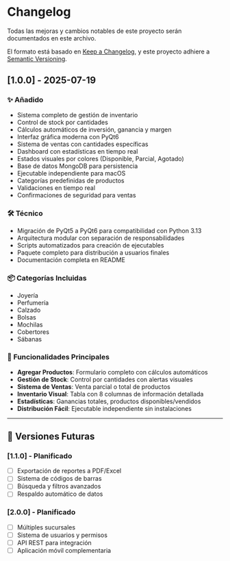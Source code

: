 # Changelog

Todas las mejoras y cambios notables de este proyecto serán documentados en este archivo.

El formato está basado en [Keep a Changelog](https://keepachangelog.com/en/1.0.0/),
y este proyecto adhiere a [Semantic Versioning](https://semver.org/spec/v2.0.0.html).

## [1.0.0] - 2025-07-19

### ✨ Añadido
- Sistema completo de gestión de inventario
- Control de stock por cantidades
- Cálculos automáticos de inversión, ganancia y margen
- Interfaz gráfica moderna con PyQt6
- Sistema de ventas con cantidades específicas
- Dashboard con estadísticas en tiempo real
- Estados visuales por colores (Disponible, Parcial, Agotado)
- Base de datos MongoDB para persistencia
- Ejecutable independiente para macOS
- Categorías predefinidas de productos
- Validaciones en tiempo real
- Confirmaciones de seguridad para ventas

### 🛠️ Técnico
- Migración de PyQt5 a PyQt6 para compatibilidad con Python 3.13
- Arquitectura modular con separación de responsabilidades
- Scripts automatizados para creación de ejecutables
- Paquete completo para distribución a usuarios finales
- Documentación completa en README

### 📦 Categorías Incluidas
- Joyería
- Perfumería
- Calzado
- Bolsas
- Mochilas
- Cobertores
- Sábanas

### 🎯 Funcionalidades Principales
- **Agregar Productos**: Formulario completo con cálculos automáticos
- **Gestión de Stock**: Control por cantidades con alertas visuales
- **Sistema de Ventas**: Venta parcial o total de productos
- **Inventario Visual**: Tabla con 8 columnas de información detallada
- **Estadísticas**: Ganancias totales, productos disponibles/vendidos
- **Distribución Fácil**: Ejecutable independiente sin instalaciones

---

## 🚀 Versiones Futuras

### [1.1.0] - Planificado
- [ ] Exportación de reportes a PDF/Excel
- [ ] Sistema de códigos de barras
- [ ] Búsqueda y filtros avanzados
- [ ] Respaldo automático de datos

### [2.0.0] - Planificado
- [ ] Múltiples sucursales
- [ ] Sistema de usuarios y permisos
- [ ] API REST para integración
- [ ] Aplicación móvil complementaria
